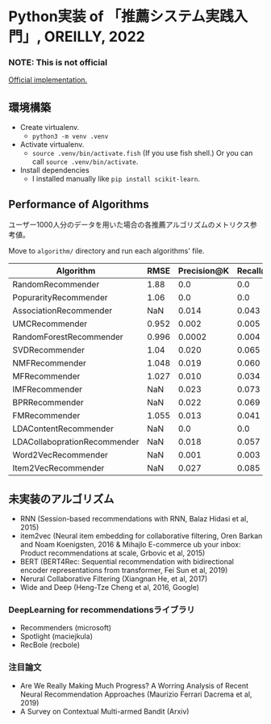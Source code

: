 # Python実装 of 「推薦システム実践入門」, OREILLY, 2022

### **NOTE:** This is not official

[Official implementation.](https://github.com/oreilly-japan/RecommenderSystems)

## 環境構築

- Create virtualenv.
  - `python3 -m venv .venv`
- Activate virtualenv.
  - `source .venv/bin/activate.fish` (If you use fish shell.) Or you can call
    `source .venv/bin/activate`.
- Install dependencies
  - I installed manually like `pip install scikit-learn`.

## Performance of Algorithms

ユーザー1000人分のデータを用いた場合の各推薦アルゴリズムのメトリクス参考値。

Move to `algorithm/` directory and run each algorithms' file.

| Algorithm                    | RMSE  | Precision@K | Recall@K | Source                             |
| ---------------------------- | ----- | ----------- | -------- | ---------------------------------- |
| RandomRecommender            | 1.88  | 0.0         | 0.0      | `random_recommender.py`            |
| PopurarityRecommender        | 1.06  | 0.0         | 0.0      | `popularity_recommender.py`        |
| AssociationRecommender       | NaN   | 0.014       | 0.043    | `association_recommender.py`       |
| UMCRecommender               | 0.952 | 0.002       | 0.005    | `umc_recommender.py`               |
| RandomForestRecommender      | 0.996 | 0.0002      | 0.004    | `randomforest_recommender.py`      |
| SVDRecommender               | 1.04  | 0.020       | 0.065    | `svd_recommender.py`               |
| NMFRecommender               | 1.048 | 0.019       | 0.060    | `nmf_recommender.py`               |
| MFRecommender                | 1.027 | 0.010       | 0.034    | `mf_recommender.py`                |
| IMFRecommender               | NaN   | 0.023       | 0.073    | `imf_recommender.py`               |
| BPRRecommender               | NaN   | 0.022       | 0.069    | `bpr_recommender.py`               |
| FMRecommender                | 1.055 | 0.013       | 0.041    | `fm_recommender.py`                |
| LDAContentRecommender        | NaN   | 0.0         | 0.0      | `lda_content_recommender.py`       |
| LDACollaboprationRecommender | NaN   | 0.018       | 0.057    | `lda_collaboration_recommender.py` |
| Word2VecRecommender          | NaN   | 0.001       | 0.003    | `word2vec_recommender.py`          |
| Item2VecRecommender          | NaN   | 0.027       | 0.085    | `item2vec_recommender.py`          |

## 未実装のアルゴリズム

- RNN (Session-based recommendations with RNN, Balaz Hidasi et al, 2015)
- item2vec (Neural item embedding for collaborative filtering, Oren Barkan and
  Noam Koenigsten, 2016 & Mihajlo E-commerce ub your inbox: Product
  recommendations at scale, Grbovic et al, 2015)
- BERT (BERT4Rec: Sequential recommendation with bidirectional encoder
  representations from transformer, Fei Sun et al, 2019)
- Nerural Collaborative Filtering (Xiangnan He, et al, 2017)
- Wide and Deep (Heng-Tze Cheng et al, 2016, Google)

### DeepLearning for recommendationsライブラリ

- Recommenders (microsoft)
- Spotlight (maciejkula)
- RecBole (recbole)

### 注目論文

- Are We Really Making Much Progress? A Worring Analysis of Recent Neural
  Recommendation Approaches (Maurizio Ferrari Dacrema et al, 2019)
- A Survey on Contextual Multi-armed Bandit (Arxiv)
